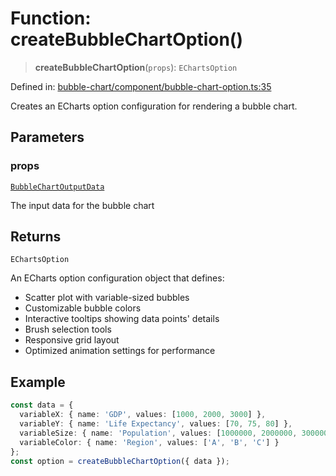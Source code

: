 # Function: createBubbleChartOption()

> **createBubbleChartOption**(`props`): `EChartsOption`

Defined in: [bubble-chart/component/bubble-chart-option.ts:35](https://github.com/GeoDaCenter/openassistant/blob/1b6e044b8153114911daa09cb063c51a2d620732/packages/echarts/src/bubble-chart/component/bubble-chart-option.ts#L35)

Creates an ECharts option configuration for rendering a bubble chart.

## Parameters

### props

[`BubbleChartOutputData`](../type-aliases/BubbleChartOutputData.md)

The input data for the bubble chart

## Returns

`EChartsOption`

An ECharts option configuration object that defines:
- Scatter plot with variable-sized bubbles
- Customizable bubble colors
- Interactive tooltips showing data points' details
- Brush selection tools
- Responsive grid layout
- Optimized animation settings for performance

## Example

```ts
const data = {
  variableX: { name: 'GDP', values: [1000, 2000, 3000] },
  variableY: { name: 'Life Expectancy', values: [70, 75, 80] },
  variableSize: { name: 'Population', values: [1000000, 2000000, 3000000] },
  variableColor: { name: 'Region', values: ['A', 'B', 'C'] }
};
const option = createBubbleChartOption({ data });
```
